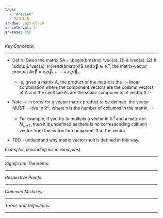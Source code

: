 ```yaml
---
tags:
  - "#review"
  - MATH115
sr-due: 2025-09-20
sr-interval: 3
sr-ease: 250
---
```

*Key Concepts:*
___

- Def'n: Given the matrix $A = \begin{bmatrix} \vec{a}_{1} & \vec{a}_{2} & \cdots & \vec{a}_{n}\end{bmatrix}$ and $\vec{x} \in {\mathbb{R}}^n$, the matrix-vector product $A\vec{x} = x_{1}\vec{a}_{1} + \cdots + x_{n}\vec{a}_{n}$.
	- Ie, given a matrix A, the product of the matrix is the ==linear combination where the component vectors are the collumn vectors of A and the coefficients are the scalar components of vector X==
- Note -> in order for a vector matrix product to be defined, the vector MUST ==live in $\mathbb{R}^n$, where n is the number of collumns in the matrix.==
	- For example, if you try to multiply a vector in $\mathbb{R}^3$ and a matrix in $M_{mx2}$, then it is undefined as there is no corresponding collumn vector from the matrix for component 3 of the vector. 

- TBD - understand why matrix vector mult is defined in this way. 



*Examples (Excluding inline examples)* 
___

*Significant Theorems:*
___

*Respective Proofs*
___

*Common Mistakes:*
___

*Terms and Definitions:*
___


